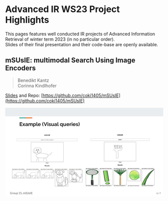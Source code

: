 # Advanced IR WS23 Project Highlights

This pages features well conducted IR projects of Advanced Information Retrieval of winter term 2023 (in no particular order).  
Slides of their final presentation and their code-base are openly available.  

## mSUsIE: multimodal Search Using Image Encoders
> Benedikt Kantz  
> Corinna Kindlhofer  

[Slides](files/group15.pdf) and Repo: [https://github.com/coki1405/mSUsIE](https://github.com/coki1405/mSUsIE)

![Teaser15](files/group15-6.png)

